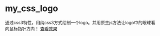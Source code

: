 # my_css_logo

通过css3特性，用纯css3方式绘制一个logo。并用原生js方法让logo中的眼球看向鼠标指针方向！
[查看效果](http://foolishgoat.com/)

